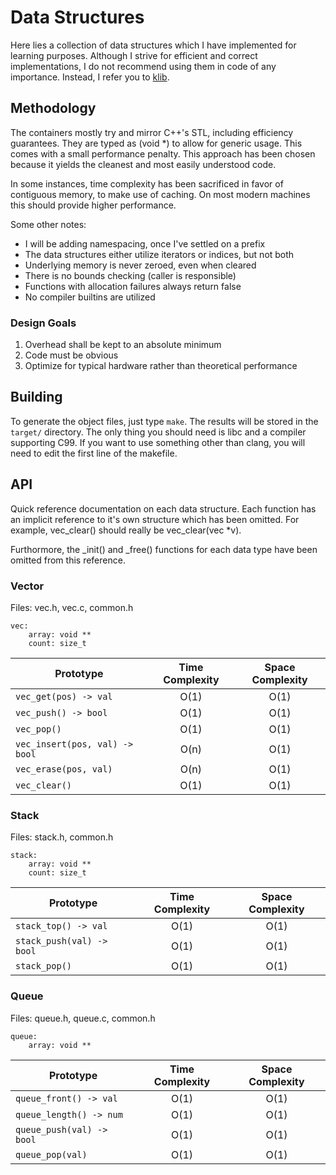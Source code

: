 # Data Structures
Here lies a collection of data structures which I have implemented for learning purposes. Although I strive for efficient and correct implementations, I do not recommend using them in code of any importance. Instead, I refer you to [klib](https://github.com/attractivechaos/klib).

## Methodology
The containers mostly try and mirror C++'s STL, including efficiency guarantees. They are typed as (void \*) to allow for generic usage. This comes with a small performance penalty. This approach has been chosen because it yields the cleanest and most easily understood code.

In some instances, time complexity has been sacrificed in favor of contiguous memory, to make use of caching. On most modern machines this should provide higher performance.

Some other notes:
* I will be adding namespacing, once I've settled on a prefix
* The data structures either utilize iterators or indices, but not both
* Underlying memory is never zeroed, even when cleared
* There is no bounds checking (caller is responsible)
* Functions with allocation failures always return false
* No compiler builtins are utilized

### Design Goals
1. Overhead shall be kept to an absolute minimum
2. Code must be obvious
3. Optimize for typical hardware rather than theoretical performance

## Building
To generate the object files, just type `make`. The results will be stored in the `target/` directory. The only thing you should need is libc and a compiler supporting C99. If you want to use something other than clang, you will need to edit the first line of the makefile.

## API
Quick reference documentation on each data structure. Each function has an implicit reference to it's own structure which has been omitted. For example, vec\_clear() should really be vec\_clear(vec \*v).

Furthormore, the \_init() and \_free() functions for each data type have been omitted from this reference.

### Vector
Files: vec.h, vec.c, common.h
```
vec:
    array: void **
    count: size_t
```
Prototype | Time Complexity | Space Complexity
--- | :---: | :---:
`vec_get(pos) -> val` | O(1) | O(1)
`vec_push() -> bool` | O(1) | O(1)
`vec_pop()` | O(1) | O(1)
`vec_insert(pos, val) -> bool` | O(n) | O(1)
`vec_erase(pos, val)` | O(n) | O(1)
`vec_clear()` | O(1) | O(1)

### Stack
Files: stack.h, common.h
```
stack:
    array: void **
    count: size_t
```
Prototype | Time Complexity | Space Complexity
--- | :---: | :---:
`stack_top() -> val` | O(1) | O(1)
`stack_push(val) -> bool` | O(1) | O(1)
`stack_pop()` | O(1) | O(1)

### Queue
Files: queue.h, queue.c, common.h
```
queue:
    array: void **
```
Prototype | Time Complexity | Space Complexity
--- | :---: | :---:
`queue_front() -> val` | O(1) | O(1)
`queue_length() -> num` | O(1) | O(1)
`queue_push(val) -> bool` | O(1) | O(1)
`queue_pop(val)` | O(1) | O(1)


